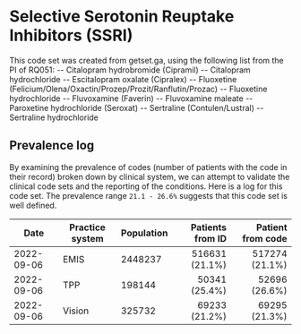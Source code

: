 # Selective Serotonin Reuptake Inhibitors (SSRI)

This code set was created from getset.ga, using the following list from the PI of RQ051:
-- Citalopram hydrobromide (Cipramil)
-- Citalopram hydrochloride
-- Escitalopram oxalate (Cipralex)
-- Fluoxetine (Felicium/Olena/Oxactin/Prozep/Prozit/Ranflutin/Prozac)
-- Fluoxetine hydrochloride
-- Fluvoxamine (Faverin)
-- Fluvoxamine maleate
-- Paroxetine hydrochloride (Seroxat)
-- Sertraline (Contulen/Lustral)
-- Sertraline hydrochloride

## Prevalence log

By examining the prevalence of codes (number of patients with the code in their record) broken down by clinical system, we can attempt to validate the clinical code sets and the reporting of the conditions. Here is a log for this code set. The prevalence range `21.1 - 26.6%` suggests that this code set is well defined.

| Date       | Practice system | Population | Patients from ID | Patient from code |
| ---------- | --------------- | ---------- | ---------------: | ----------------: |
| 2022-09-06 | EMIS            | 2448237    |   516631 (21.1%) |    517274 (21.1%) |
| 2022-09-06 | TPP             | 198144     |    50341 (25.4%) |     52696 (26.6%) |
| 2022-09-06 | Vision          | 325732     |    69233 (21.2%) |     69295 (21.3%) |
